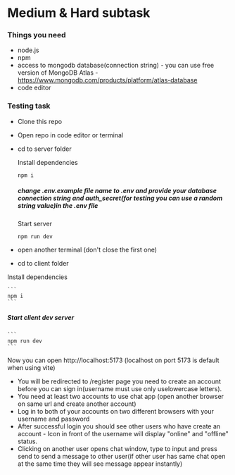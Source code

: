 # Medium & Hard subtask

### Things you need

-   node.js
-   npm
-   access to mongodb database(connection string) - you can use free version of MongoDB Atlas - https://www.mongodb.com/products/platform/atlas-database
-   code editor

### Testing task

-   Clone this repo
-   Open repo in code editor or terminal
-   cd to server folder


    Install dependencies

    ```
    npm i
    ```

    ##### change .env.example file name to .env and provide your database connection string and auth_secret(for testing you can use a random string value)in the .env file

    Start server

    ```
    npm run dev
    ```

-  open another terminal (don't close the first one)
-  cd to client folder


Install dependencies

    ```
    npm i
    ```


  ##### Start client dev server


    ```
    npm run dev
    ```


Now you can open http://localhost:5173 (localhost on port 5173 is default when using vite)

- You will be redirected to /register page you need to create an account before you can sign in(username must use only uselowercase letters).
- You need at least two accounts to use chat app (open another browser on same url and create another account)
- Log in to both of your accounts on two different browsers with your username and password
- After successful login you should see other users who have create an account - Icon in front of the username will display "online" and "offline" status.
- Clicking on another user opens chat window, type to input and press send to send a message to other user(if other user has same chat open at the same time they will see message appear instantly)



